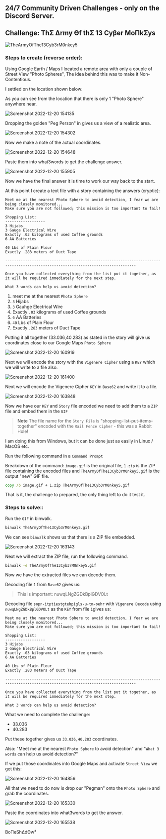 ## 24/7 Community Driven Challenges - only on the Discord Server.

## Challenge: ThƩ Δrmɏ ϴf thƩ 13 Cyβer MoΠkƩys

![TheArmyOfThe13Cyb3rM0nkey5](https://user-images.githubusercontent.com/117080369/208705547-1d23bbfd-256f-4053-a179-fb44974ad29c.gif)

### Steps to create (reverse order):

Using Google Earth / Maps I located a remote area with only a couple of Street View "Photo Spheres", The idea behind this was to make it Non-Contentious.

I settled on the location shown below:

As you can see from the location that there is only 1 "Photo Sphere" anywhere near.

![Screenshot 2022-12-20 154135](https://user-images.githubusercontent.com/117080369/208706713-20eb190d-4f2e-4318-9f69-16f3d9a38319.png)

Dropping the golden "Peg Person" in gives us a view of a realistic area.

![Screenshot 2022-12-20 154302](https://user-images.githubusercontent.com/117080369/208707346-23db1773-55e0-407a-bf08-b34291ab62ec.png)

Now we make a note of the actual coordinates.

![Screenshot 2022-12-20 154648](https://user-images.githubusercontent.com/117080369/208707933-ae3dcc19-942a-41e0-a184-4289483b07d4.png)

Paste them into what3words to get the challenge answer.

![Screenshot 2022-12-20 155905](https://user-images.githubusercontent.com/117080369/208710630-ed0a5fbc-6ff6-47b5-8533-059c06c4824e.png)

Now we have the final answer it is time to work our way back to the start.

At this point I create a text file with a story containing the answers (cryptic):
```
Meet me at the nearest Photo Sphere to avoid detection, I fear we are being closely monitored...
Make sure you are not followed; this mission is too important to fail!

Shopping List:
------------------
3 Hijabs
3 Gauge Electrical Wire 
Exactly .03 kilograms of used Coffee grounds
6 AA Batteries

40 Lbs of Plain Flour
Exactly .283 meters of Duct Tape

---------------------------------------------------------------------------------------------------------------------------------

Once you have collected everything from the list put it together, as it will be required immediately for the next step.

What 3 words can help us avoid detection?
```

1. meet me at the nearest `Photo Sphere`
2. `3` Hijabs
3. `3` Gauhge Electrical Wire
4. Exactly `.03` kilograms of used Coffee grounds
5. `6` AA Batteries
6. `40` Lbs of Plain Flour
7. Exactly `.283` meters of Duct Tape

Putting it all together (33.036,40.283) as stated in the story will give us coordinates close to our Google Maps `Photo Sphere` 

![Screenshot 2022-12-20 160919](https://user-images.githubusercontent.com/117080369/208712886-2b2106f1-3220-4a95-a327-9ec751eb55c8.png)

Next we will encode the story with the `Vigenere Cipher` using a `KEY` which we will write to a file also.

![Screenshot 2022-12-20 161400](https://user-images.githubusercontent.com/117080369/208713794-c1f7650c-1150-4754-8cbb-6d55dff6de3a.png)

Next we will encode the Vigenere Cipher `KEY` in `Base62` and write it to a file.

![Screenshot 2022-12-20 163848](https://user-images.githubusercontent.com/117080369/208719027-a9bca26a-39a7-4c44-8390-97da366fa164.png)

Now we have our `KEY` and `Story` file encoded we need to add them to a `ZIP` file and embed them in the `GIF`

> __Note__ The file name for the `Story File` is "shopping-list-put-items-together" encoded with the `Rail Fence Cipher` - this was a Rabbit Hole!

I am doing this from Windows, but it can be done just as easily in Linux / MacOS etc.

Run the following command in a `Command Prompt` 

Breakdown of the command: `image.gif` is the original file, `1.zip` is the ZIP file containing the encoded files and `TheArmyOfThe13Cyb3rM0nkey5.gif` is the output "new" GIF file.

```cmd
copy /b image.gif + 1.zip TheArmyOfThe13Cyb3rM0nkey5.gif
```

That is it, the challenge to prepared, the only thing left to do it test it.

### Steps to solve::

Run the `GIF` in binwalk.

```bash
binwalk TheArmyOfThe13Cyb3rM0nkey5.gif
```
We can see `binwalk` shows us that there is a ZIP file embedded.

![Screenshot 2022-12-20 163143](https://user-images.githubusercontent.com/117080369/208717611-d734837b-7065-4ab3-9dda-fbda01c37425.png)

Next we will extract the ZIP file, run the following command.

```bash
binwalk -e TheArmyOfThe13Cyb3rM0nkey5.gif
```
Now we have the extracted files we can decode them.

Decoding file `1` from `Base62` gives us:

> This is important: nuwqLNgZGDkBplGDVOLt

Decoding file `sopn-itptiestgtehpigls-u-tm-oehr` with `Vigenere Decode` using `nuwqLNgZGDkBplGDVOLt` as the `KEY` from file `1`gives us:

```
Meet me at the nearest Photo Sphere to avoid detection, I fear we are being closely monitored...
Make sure you are not followed; this mission is too important to fail!

Shopping List:
------------------
3 Hijabs
3 Gauge Electrical Wire 
Exactly .03 kilograms of used Coffee grounds
6 AA Batteries

40 Lbs of Plain Flour
Exactly .283 meters of Duct Tape

---------------------------------------------------------------------------------------------------------------------------------

Once you have collected everything from the list put it together, as it will be required immediately for the next step.

What 3 words can help us avoid detection?
```

What we need to complete the challenge:
* 33.036
* 40.283

Put these together gives us `33.036,40.283` coordinates.

Also: "Meet me at the nearest `Photo Sphere` to avoid detection" and "`What 3 words` can help us avoid detection?"

If we put those coordinates into Google Maps and activate `Street View` we get this: 

![Screenshot 2022-12-20 164856](https://user-images.githubusercontent.com/117080369/208721653-2fa75801-533f-4d42-adef-a7facc063823.png)

All that we need to do now is drop our "Pegman" onto the `Photo Sphere` and grab the coordinates.

![Screenshot 2022-12-20 165330](https://user-images.githubusercontent.com/117080369/208722227-6cd6f60f-7fd5-4bb5-a6d9-f39dc0227a93.png)

Paste the coordinates into what3words to get the answer.

![Screenshot 2022-12-20 165538](https://user-images.githubusercontent.com/117080369/208722623-965dcafc-f80c-4ccb-8ccb-753e5cae80d7.png)


BoΠeShΔdϴw³
